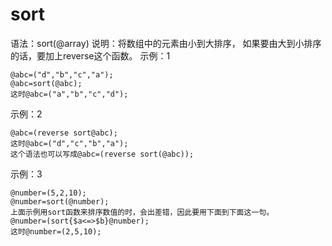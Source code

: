 # sort

语法：sort(@array)
说明：将数组中的元素由小到大排序，
     如果要由大到小排序的话，要加上reverse这个函数。
示例：1
```
@abc=("d","b","c","a"); 
@abc=sort(@abc); 
这时@abc=("a","b","c","d");
```
示例：2
```
@abc=(reverse sort@abc); 
这时@abc=("d","c","b","a"); 
这个语法也可以写成@abc=(reverse sort(@abc));
```
示例：3
```
@number=(5,2,10); 
@number=sort(@number); 
上面示例用sort函数来排序数值的时，会出差错，因此要用下面到下面这一句。 
@number=(sort{$a<=>$b}@number);
这时@number=(2,5,10);
```
